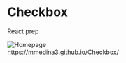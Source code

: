 # Checkbox
React prep

![Homepage](https://media.giphy.com/media/cmynpxrJ03uFlPruH7/giphy.gif)
<br>
https://mmedina3.github.io/Checkbox/
